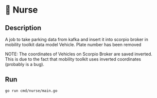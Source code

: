 # 💉 Nurse

## Description
A job to take parking data from kafka and insert it into scorpio broker in mobility toolkit data model Vehicle. Plate number has been removed

NOTE: The coordinates of Vehicles on Scorpio Broker are saved inverted. This is due to the fact that mobility toolkit uses inverted coordinates (probably is a bug).


## Run
`go run cmd/nurse/main.go`